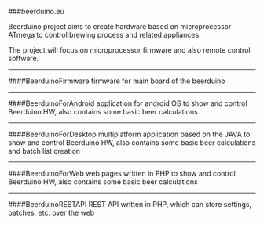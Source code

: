 ###beerduino.eu

Beerduino project aims to create hardware based on microprocessor ATmega to control brewing process and related appliances.

The project will focus on microprocessor firmware and also remote control software.
___

####BeerduinoFirmware
firmware for main board of the beerduino
___

####BeerduinoForAndroid
application for android OS to show and control Beerduino HW, also contains some basic beer calculations
___

####BeerduinoForDesktop
multiplatform application based on the JAVA to show and control Beerduino HW, also contains some basic beer calculations and batch list creation
___

####BeerduinoForWeb
web pages written in PHP to show and control Beerduino HW, also contains some basic beer calculations
___

####BeerduinoRESTAPI
REST API written in PHP, which can store settings, batches, etc. over the web

